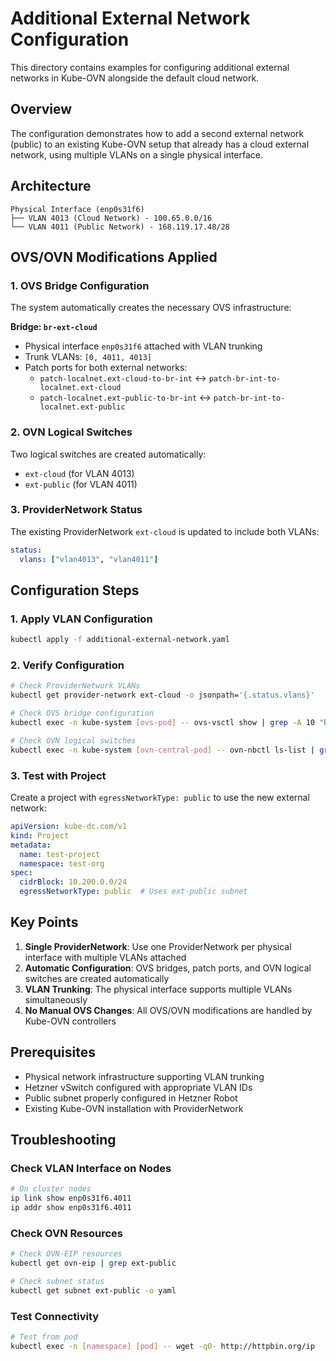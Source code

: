 # Additional External Network Configuration

This directory contains examples for configuring additional external networks in Kube-OVN alongside the default cloud network.

## Overview

The configuration demonstrates how to add a second external network (public) to an existing Kube-OVN setup that already has a cloud external network, using multiple VLANs on a single physical interface.

## Architecture

```
Physical Interface (enp0s31f6)
├── VLAN 4013 (Cloud Network) - 100.65.0.0/16
└── VLAN 4011 (Public Network) - 168.119.17.48/28
```

## OVS/OVN Modifications Applied

### 1. OVS Bridge Configuration
The system automatically creates the necessary OVS infrastructure:

**Bridge: `br-ext-cloud`**
- Physical interface `enp0s31f6` attached with VLAN trunking
- Trunk VLANs: `[0, 4011, 4013]`
- Patch ports for both external networks:
  - `patch-localnet.ext-cloud-to-br-int` ↔ `patch-br-int-to-localnet.ext-cloud`
  - `patch-localnet.ext-public-to-br-int` ↔ `patch-br-int-to-localnet.ext-public`

### 2. OVN Logical Switches
Two logical switches are created automatically:
- `ext-cloud` (for VLAN 4013)
- `ext-public` (for VLAN 4011)

### 3. ProviderNetwork Status
The existing ProviderNetwork `ext-cloud` is updated to include both VLANs:
```yaml
status:
  vlans: ["vlan4013", "vlan4011"]
```

## Configuration Steps

### 1. Apply VLAN Configuration
```bash
kubectl apply -f additional-external-network.yaml
```

### 2. Verify Configuration
```bash
# Check ProviderNetwork VLANs
kubectl get provider-network ext-cloud -o jsonpath='{.status.vlans}'

# Check OVS bridge configuration
kubectl exec -n kube-system [ovs-pod] -- ovs-vsctl show | grep -A 10 "br-ext-cloud"

# Check OVN logical switches
kubectl exec -n kube-system [ovn-central-pod] -- ovn-nbctl ls-list | grep ext
```

### 3. Test with Project
Create a project with `egressNetworkType: public` to use the new external network:
```yaml
apiVersion: kube-dc.com/v1
kind: Project
metadata:
  name: test-project
  namespace: test-org
spec:
  cidrBlock: 10.200.0.0/24
  egressNetworkType: public  # Uses ext-public subnet
```

## Key Points

1. **Single ProviderNetwork**: Use one ProviderNetwork per physical interface with multiple VLANs attached
2. **Automatic Configuration**: OVS bridges, patch ports, and OVN logical switches are created automatically
3. **VLAN Trunking**: The physical interface supports multiple VLANs simultaneously
4. **No Manual OVS Changes**: All OVS/OVN modifications are handled by Kube-OVN controllers

## Prerequisites

- Physical network infrastructure supporting VLAN trunking
- Hetzner vSwitch configured with appropriate VLAN IDs
- Public subnet properly configured in Hetzner Robot
- Existing Kube-OVN installation with ProviderNetwork

## Troubleshooting

### Check VLAN Interface on Nodes
```bash
# On cluster nodes
ip link show enp0s31f6.4011
ip addr show enp0s31f6.4011
```

### Check OVN Resources
```bash
# Check OVN-EIP resources
kubectl get ovn-eip | grep ext-public

# Check subnet status
kubectl get subnet ext-public -o yaml
```

### Test Connectivity
```bash
# Test from pod
kubectl exec -n [namespace] [pod] -- wget -qO- http://httpbin.org/ip
```
